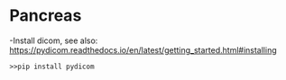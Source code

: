 # Pancreas

-Install dicom, see also: https://pydicom.readthedocs.io/en/latest/getting_started.html#installing
```
>>pip install pydicom
```
